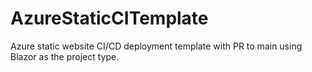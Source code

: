 # AzureStaticCITemplate
Azure static website CI/CD deployment template with PR to main using Blazor as the project type.
